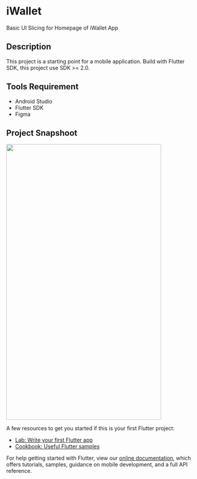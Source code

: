 # iWallet

Basic UI Slicing for Homepage of iWallet App

## Description

This project is a starting point for a mobile application. Build with Flutter SDK, this project use SDK >= 2.0. 

## Tools Requirement

- Android Studio
- Flutter SDK 
- Figma

## Project Snapshoot

<img src="https://user-images.githubusercontent.com/33641023/128631373-16949985-54d6-4409-8489-2f3541381fc3.png" width="411" height="731">

A few resources to get you started if this is your first Flutter project:

- [Lab: Write your first Flutter app](https://flutter.dev/docs/get-started/codelab)
- [Cookbook: Useful Flutter samples](https://flutter.dev/docs/cookbook)

For help getting started with Flutter, view our
[online documentation](https://flutter.dev/docs), which offers tutorials,
samples, guidance on mobile development, and a full API reference.
